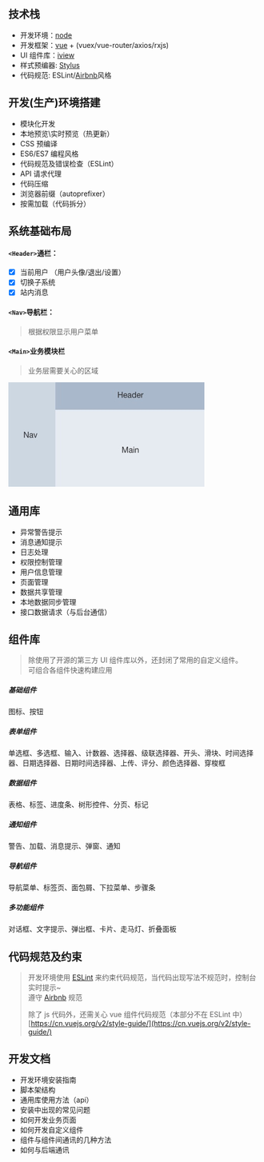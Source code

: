 ## 技术栈

- 开发环境：[node](https://nodejs.org/zh-cn/)
- 开发框架：[vue](https://cn.vuejs.org/) + \(vuex/vue-router/axios/rxjs\)
- UI 组件库：[iview](https://www.iviewui.com/)
- 样式预编器: [Stylus](https://stylus.bootcss.com/)
- 代码规范: ESLint/[Airbnb](https://github.com/airbnb/javascript)风格

## 开发\(生产\)环境搭建

- 模块化开发
- 本地预览\实时预览（热更新）
- CSS 预编译
- ES6/ES7 编程风格
- 代码规范及错误检查（ESLint）
- API 请求代理
- 代码压缩
- 浏览器前缀（autoprefixer）
- 按需加载（代码拆分）

## 系统基础布局

#### `<Header>`通栏：

- [x] 当前用户 （用户头像/退出/设置）
- [x] 切换子系统
- [x] 站内消息

#### `<Nav>`导航栏：

> 根据权限显示用户菜单

#### `<Main>`业务模块栏

> 业务层需要关心的区域

![](/assets/1.png)

## 通用库

- 异常警告提示
- 消息通知提示
- 日志处理
- 权限控制管理
- 用户信息管理
- 页面管理
- 数据共享管理
- 本地数据同步管理
- 接口数据请求（与后台通信）

## 组件库

> 除使用了开源的第三方 UI 组件库以外，还封闭了常用的自定义组件。  
> 可组合各组件快速构建应用

##### 基础组件

图标、按钮

##### 表单组件

单选框、多选框、输入、计数器、选择器、级联选择器、开头、滑块、时间选择器、日期选择器、日期时间选择器、上传、评分、颜色选择器、穿梭框

##### 数据组件

表格、标签、进度条、树形控件、分页、标记

##### 通知组件

警告、加载、消息提示、弹窗、通知

##### 导航组件

导航菜单、标签页、面包屑、下拉菜单、步骤条

##### 多功能组件

对话框、文字提示、弹出框、卡片、走马灯、折叠面板

## 代码规范及约束

> 开发环境使用 [ESLint](https://eslint.org/) 来约束代码规范，当代码出现写法不规范时，控制台实时提示~  
> 遵守 [Airbnb](https://github.com/airbnb/javascript) 规范
>
> 除了 js 代码外，还需关心 vue 组件代码规范（本部分不在 ESLint 中）  
> [https://cn.vuejs.org/v2/style-guide/](https://cn.vuejs.org/v2/style-guide/)

## 开发文档

- 开发环境安装指南
- 脚本架结构
- 通用库使用方法（api）
- 安装中出现的常见问题
- 如何开发业务页面
- 如何开发自定义组件
- 组件与组件间通讯的几种方法
- 如何与后端通讯
